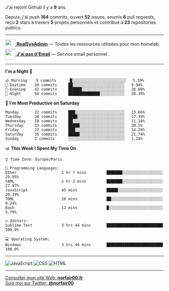 J'ai rejoint Github il y a **9** ans.

Depuis, j'ai push **164** commits, ouvert **52** issues, soumis **6** pull requests, reçu **2** stars à travers **5** projets personnels et contribué à **23** repositories publics.

---

[<img src="https://avatars2.githubusercontent.com/u/64165263?s=96&v=4" width="32" height="32" align="center"> **RealSysAdmin**](https://github.com/realsysadmin-icu) — Toutes les ressources utilisées pour mon homelab.  
[<img src="https://avatars1.githubusercontent.com/u/65110091?s=96&v=4" width="32" height="32" align="center"> **J'ai pas d'Email**](https://github.com/jaipasdemail) — Service email personnel.  

---

<!--START_SECTION:waka-->
**I'm a Night 🦉** 

```text
🌞 Morning    9 commits      █░░░░░░░░░░░░░░░░░░░░░░░░   5.59% 
🌆 Daytime    16 commits     ██░░░░░░░░░░░░░░░░░░░░░░░   9.94% 
🌃 Evening    42 commits     ██████░░░░░░░░░░░░░░░░░░░   26.09% 
🌙 Night      94 commits     ██████████████░░░░░░░░░░░   58.39%

```
📅 **I'm Most Productive on Saturday** 

```text
Monday       22 commits     ███░░░░░░░░░░░░░░░░░░░░░░   13.66% 
Tuesday      28 commits     ████░░░░░░░░░░░░░░░░░░░░░   17.39% 
Wednesday    18 commits     ██░░░░░░░░░░░░░░░░░░░░░░░   11.18% 
Thursday     33 commits     █████░░░░░░░░░░░░░░░░░░░░   20.5% 
Friday       23 commits     ███░░░░░░░░░░░░░░░░░░░░░░   14.29% 
Saturday     35 commits     █████░░░░░░░░░░░░░░░░░░░░   21.74% 
Sunday       2 commits      ░░░░░░░░░░░░░░░░░░░░░░░░░   1.24%

```


📊 **This Week I Spent My Time On** 

```text
⌚︎ Time Zone: Europe/Paris

💬 Programming Languages: 
Other                    1 hr 7 mins         ███████░░░░░░░░░░░░░░░░░░   29.95% 
YAML                     1 hr 2 mins         ███████░░░░░░░░░░░░░░░░░░   27.97% 
JavaScript               45 mins             █████░░░░░░░░░░░░░░░░░░░░   20.39% 
TOML                     20 mins             ██░░░░░░░░░░░░░░░░░░░░░░░   9.24% 
Bash                     12 mins             █░░░░░░░░░░░░░░░░░░░░░░░░   5.79%

🔥 Editors: 
Sublime Text             3 hrs 44 mins       █████████████████████████   100.0%

💻 Operating System: 
Windows                  3 hrs 44 mins       █████████████████████████   100.0%

```


<!--END_SECTION:waka-->

---

![JavaScript](https://img.shields.io/static/v1?style=for-the-badge&label=JavaScript&color=555&labelColor=%23f1e05a&message=67.7%25)
![CSS](https://img.shields.io/static/v1?style=for-the-badge&label=CSS&color=555&labelColor=%23563d7c&message=18.8%25)
![HTML](https://img.shields.io/static/v1?style=for-the-badge&label=HTML&color=555&labelColor=%23e34c26&message=13.4%25)

---

[Consulter mon site Web: **norfair00.fr**](https://norfair00.fr/)  
[Suis moi sur Twitter: **@norfair00**](https://twitter.com/norfair00)

